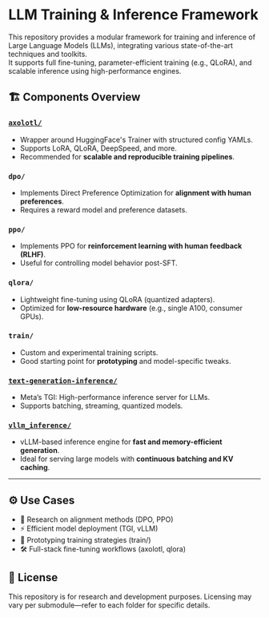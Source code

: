 # LLM Training & Inference Framework

This repository provides a modular framework for training and inference of Large Language Models (LLMs), integrating various state-of-the-art techniques and toolkits.  
It supports full fine-tuning, parameter-efficient training (e.g., QLoRA), and scalable inference using high-performance engines.

## 🏗️ Components Overview

### [`axolotl/`](https://github.com/axolotl-ai-cloud/axolotl)
- Wrapper around HuggingFace's Trainer with structured config YAMLs.
- Supports LoRA, QLoRA, DeepSpeed, and more.
- Recommended for **scalable and reproducible training pipelines**.


### `dpo/`
- Implements Direct Preference Optimization for **alignment with human preferences**.
- Requires a reward model and preference datasets.

### `ppo/`
- Implements PPO for **reinforcement learning with human feedback (RLHF)**.
- Useful for controlling model behavior post-SFT.

### `qlora/`
- Lightweight fine-tuning using QLoRA (quantized adapters).
- Optimized for **low-resource hardware** (e.g., single A100, consumer GPUs).

### `train/`
- Custom and experimental training scripts.
- Good starting point for **prototyping** and model-specific tweaks.

### [`text-generation-inference/`](https://github.com/huggingface/text-generation-inference)
- Meta’s TGI: High-performance inference server for LLMs.
- Supports batching, streaming, quantized models.

### [`vllm_inference/`](https://github.com/vllm-project/vllm)
- vLLM-based inference engine for **fast and memory-efficient generation**.
- Ideal for serving large models with **continuous batching and KV caching**.

---

## ⚙️ Use Cases

- 🔬 Research on alignment methods (DPO, PPO)
- ⚡ Efficient model deployment (TGI, vLLM)
- 🧪 Prototyping training strategies (train/)
- 🛠️ Full-stack fine-tuning workflows (axolotl, qlora)


## 📄 License

This repository is for research and development purposes. Licensing may vary per submodule—refer to each folder for specific details.